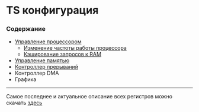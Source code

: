 # TS конфигурация

### Содержание

* [Управление процессором][cpu]
	* [Изменение частоты работы процессора][cpu#clock]
	* [Кэширование запросов к RAM][cpu#cache] 
* [Управление памятью][memory]
* [Контроллер прерываний][interrupts]
* Контроллер DMA
* Графика

---

Самое последнее и актуальное описание всех регистров можно скачать [здесь][TSConf.xls]

[cpu]: cpu.md
[cpu#clock]: cpu.md#clock
[cpu#cache]: cpu.md#cache
[memory]: memory.md
[interrupts]: interrupts.md
[TSConf.xls]: http://zx-evo-fpga.googlecode.com/hg/pentevo/docs/TSconf/TSconf.xls

